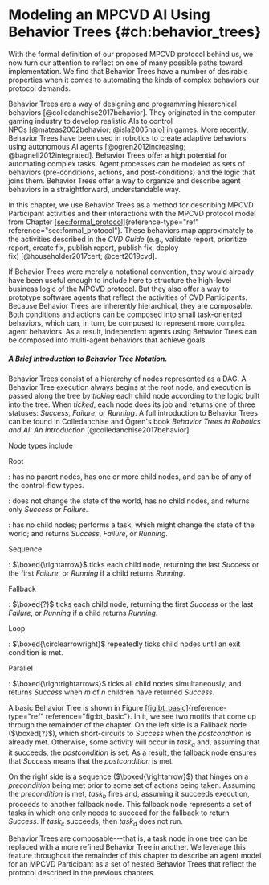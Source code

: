 # Modeling an MPCVD AI Using Behavior Trees {#ch:behavior_trees}

With the formal definition of our proposed MPCVD protocol behind us, we now turn our
attention to reflect on one of many possible paths toward
implementation. We find that Behavior Trees have a number of desirable
properties when it comes to automating the kinds of complex behaviors
our protocol demands.

Behavior Trees are a way of designing and programming hierarchical
behaviors [@colledanchise2017behavior]. They originated in the computer
gaming industry to develop realistic AIs to control NPCs [@mateas2002behavior; @isla2005halo] in
games. More recently, Behavior Trees have been used in robotics to
create adaptive behaviors using autonomous AI
agents [@ogren2012increasing; @bagnell2012integrated]. Behavior Trees
offer a high potential for automating complex tasks. Agent processes can
be modeled as sets of behaviors (pre-conditions, actions, and
post-conditions) and the logic that joins them. Behavior Trees offer a
way to organize and describe agent behaviors in a straightforward,
understandable way.

In this chapter, we use Behavior Trees as a method for describing
MPCVD Participant
activities and their interactions with the MPCVD protocol model from Chapter
[\[sec:formal_protocol\]](#sec:formal_protocol){reference-type="ref"
reference="sec:formal_protocol"}. These behaviors map approximately to
the activities described in the *CVD Guide* (e.g., validate report, prioritize
report, create fix, publish report, publish fix, deploy
fix) [@householder2017cert; @cert2019cvd].

If Behavior Trees were merely a notational convention, they would
already have been useful enough to include here to structure the
high-level business logic of the MPCVD protocol. But they also offer a way to
prototype software agents that reflect the activities of
CVD Participants.
Because Behavior Trees are inherently hierarchical, they are composable.
Both conditions and actions can be composed into small task-oriented
behaviors, which can, in turn, be composed to represent more complex
agent behaviors. As a result, independent agents using Behavior Trees
can be composed into multi-agent behaviors that achieve goals.

##### A Brief Introduction to Behavior Tree Notation.

Behavior Trees consist of a hierarchy of nodes represented as a
DAG. A Behavior
Tree execution always begins at the root node, and execution is passed
along the tree by *ticking* each child node according to the logic built
into the tree. When *ticked*, each node does its job and returns one of
three statuses: *Success*, *Failure*, or *Running*. A full introduction
to Behavior Trees can be found in Colledanchise and Ögren's book
*Behavior Trees in Robotics and AI: An
Introduction* [@colledanchise2017behavior].

Node types include

Root

:   has no parent nodes, has one or more child nodes, and can be of any
    of the control-flow types.

:   does not change the state of the world, has no child nodes, and
    returns only *Success* or *Failure*.

:   has no child nodes; performs a task, which might change the state of
    the world; and returns *Success*, *Failure*, or *Running*.

Sequence

:   $\boxed{\rightarrow}$ ticks each child node, returning the last
    *Success* or the first *Failure*, or *Running* if a child returns
    *Running*.

Fallback

:   $\boxed{?}$ ticks each child node, returning the first *Success* or
    the last *Failure*, or *Running* if a child returns *Running*.

Loop

:   $\boxed{\circlearrowright}$ repeatedly ticks child nodes until an
    exit condition is met.

Parallel

:   $\boxed{\rightrightarrows}$ ticks all child nodes simultaneously,
    and returns *Success* when $m$ of $n$ children have returned
    *Success*.

A basic Behavior Tree is shown in Figure
[\[fig:bt_basic\]](#fig:bt_basic){reference-type="ref"
reference="fig:bt_basic"}. In it, we see two motifs that come up through
the remainder of the chapter. On the left side is a Fallback node
($\boxed{?}$), which short-circuits to *Success* when the
$postcondition$ is already met. Otherwise, some activity will occur in
$task_a$ and, assuming that it succeeds, the $postcondition$ is set. As
a result, the fallback node ensures that *Success* means that the
$postcondition$ is met.

On the right side is a sequence ($\boxed{\rightarrow}$) that hinges on a
$precondition$ being met prior to some set of actions being taken.
Assuming the $precondition$ is met, $task_b$ fires and, assuming it
succeeds execution, proceeds to another fallback node. This fallback
node represents a set of tasks in which one only needs to succeed for
the fallback to return *Success*. If $task_c$ succeeds, then $task_d$
does not run.

Behavior Trees are composable---that is, a task node in one tree can be
replaced with a more refined Behavior Tree in another. We leverage this
feature throughout the remainder of this chapter to describe an agent
model for an MPCVD Participant as a set of nested Behavior
Trees that reflect the protocol described in the previous chapters.

